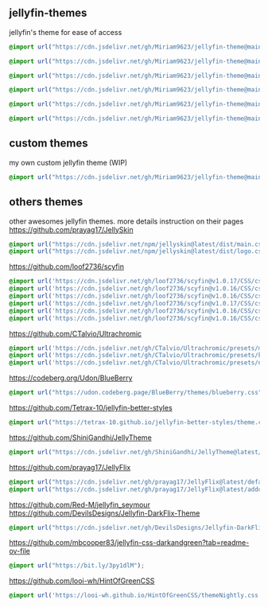 
## jellyfin-themes
jellyfin's theme for ease of access
```css
@import url("https://cdn.jsdelivr.net/gh/Miriam9623/jellyfin-theme@main/appletv/theme.css");
```
```css
@import url("https://cdn.jsdelivr.net/gh/Miriam9623/jellyfin-theme@main/blueradiance/theme.css");
```
```css
@import url("https://cdn.jsdelivr.net/gh/Miriam9623/jellyfin-theme@main/dark/theme.css");
```
```css
@import url("https://cdn.jsdelivr.net/gh/Miriam9623/jellyfin-theme@main/light/theme.css");
```
```css
@import url("https://cdn.jsdelivr.net/gh/Miriam9623/jellyfin-theme@main/purplehaze/theme.css");
```
```css
@import url("https://cdn.jsdelivr.net/gh/Miriam9623/jellyfin-theme@main/wmc/theme.css");
```
## custom themes
my own custom jellyfin theme (WIP)
```css
@import url("https://cdn.jsdelivr.net/gh/Miriam9623/jellyfin-theme@main/theme1/theme.css");
```
## others themes
other awesomes jellyfin themes. more details instruction on their pages
https://github.com/prayag17/JellySkin
```css
@import url("https://cdn.jsdelivr.net/npm/jellyskin@latest/dist/main.css");
@import url("https://cdn.jsdelivr.net/npm/jellyskin@latest/dist/logo.css");
```
https://github.com/loof2736/scyfin
```css
@import url('https://cdn.jsdelivr.net/gh/loof2736/scyfin@v1.0.17/CSS/css-scyfin/scyfin-theme.css');
@import url('https://cdn.jsdelivr.net/gh/loof2736/scyfin@v1.0.16/CSS/css-scyfin/disable-static-drawer.css');
@import url('https://cdn.jsdelivr.net/gh/loof2736/scyfin@v1.0.16/CSS/css-scyfin/disable-static-drawer-backdrop.css');
@import url('https://cdn.jsdelivr.net/gh/loof2736/scyfin@v1.0.17/CSS/css-scyfin/scyfin-theme-backdrop.css');
@import url('https://cdn.jsdelivr.net/gh/loof2736/scyfin@v1.0.16/CSS/css-scyfin/disable-static-drawer.css');
@import url('https://cdn.jsdelivr.net/gh/loof2736/scyfin@v1.0.16/CSS/css-scyfin/disable-static-drawer-backdrop.css');
```
https://github.com/CTalvio/Ultrachromic
```css
@import url('https://cdn.jsdelivr.net/gh/CTalvio/Ultrachromic/presets/monochromic_preset.css');
@import url('https://cdn.jsdelivr.net/gh/CTalvio/Ultrachromic/presets/kaleidochromic_preset.css');
@import url('https://cdn.jsdelivr.net/gh/CTalvio/Ultrachromic/presets/novachromic_preset.css');
```
https://codeberg.org/Udon/BlueBerry
```css
@import url("https://udon.codeberg.page/BlueBerry/themes/blueberry.css");
```
https://github.com/Tetrax-10/jellyfin-better-styles
```css
@import url("https://tetrax-10.github.io/jellyfin-better-styles/theme.css");
```
https://github.com/ShiniGandhi/JellyTheme
```css
@import url("https://cdn.jsdelivr.net/gh/ShiniGandhi/JellyTheme@latest/latest/JellyTheme.css");
```
https://github.com/prayag17/JellyFlix
```css
@import url("https://cdn.jsdelivr.net/gh/prayag17/JellyFlix@latest/default.css");
@import url("https://cdn.jsdelivr.net/gh/prayag17/JellyFlix@latest/addons/Logo.css");
```
https://github.com/Red-M/jellyfin_seymour
https://github.com/DevilsDesigns/Jellyfin-DarkFlix-Theme
```css
@import url("https://cdn.jsdelivr.net/gh/DevilsDesigns/Jellyfin-DarkFlix-Theme/Darkflix-v5.1.css");
```
https://github.com/mbcooper83/jellyfin-css-darkandgreen?tab=readme-ov-file
```css
@import url("https://bit.ly/3py1dlM");
```
https://github.com/looi-wh/HintOfGreenCSS
```css
@import url('https://looi-wh.github.io/HintOfGreenCSS/themeNightly.css');
```
